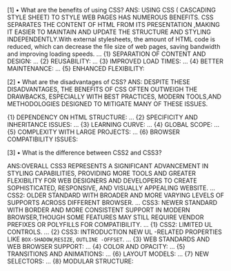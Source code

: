 [1] • What are the benefits of using CSS?
ANS: USING CSS ( CASCADING STYLE SHEET) TO STYLE WEB PAGES HAS NUMEROUS BENEFITS. CSS SEPARATES THE CONTENT OF HTML FROM ITS PRESENTATION ,MAKING IT EASIER TO MAINTAIN AND UPDATE THE STRUCTURE AND STYLING INDEPENDENTLY.With external stylesheets, the amount of HTML code is reduced, which can decrease the file size of web pages, saving bandwidth and improving loading speeds.
...
{1} SEPARATION OF CONTENT AND DESIGN:
...
{2} REUSABILITY:
...
{3} IMPROVED LOAD TIMES:
...
{4} BETTER MAINTENANCE:
...
{5} ENHANCED FLEXIBILITY:

[2] • What are the disadvantages of CSS?
ANS: DESPITE THESE DISADVANTAGES, THE BENEFITS OF CSS OFTEN OUTWEIGH THE DRAWBACKS, ESPECIALLY WITH BEST PRACTICES, MODERN TOOLS,AND METHODOLOGIES DESIGNED TO MITIGATE MANY OF THESE ISSUES.

{1} DEPENDENCY ON HTML STRUCTURE:
...
{2} SPECIFICITY AND INHERITANCE ISSUES:
...
{3} LEARNING CURVE:
...
{4} GLOBAL SCOPE:
...
{5} COMPLEXITY WITH LARGE PROJECTS:
...
{6} BROWSER COMPATIBILITY ISSUES:

[3] • What is the difference between CSS2 and CSS3?

ANS:OVERALL CSS3 REPRESENTS A SIGNIFICANT ADVANCEMENT IN STYLING CAPABILITIES, PROVIDING MORE TOOLS AND GREATER FLEXIBILITY FOR WEB DESIGNERS AND DEVELOPERS TO CREATE SOPHISTICATED, RESPONSIVE, AND VISUALLY APPEALING WEBSITE.
...
CSS2: OLDER STANDARD WITH BROADER AND MORE VARYING LEVELS OF SUPPORTS ACROSS DIFFERENT BROWSER.
...
CSS3: NEWER STANDARD WITH BORDER AND MORE CONSISTENT SUPPORT IN MODERN BROWSER,THOUGH SOME FEATURES MAY STILL REQUIRE VENDOR PREFIXES OR POLYFILLS FOR COMPATIBILITY.
...
{1} CSS2: LIMITED UL CONTROLS.
...
{2} CSS3: INTRODUCTION NEW UL -RELATED PROPERTIES LIKE `BOX-SHADOW`,`RESIZE`, `OUTLINE -OFFSET`.
...
{3} WEB STANDARDS AND WEB BROWSER SUPPORT:
...
{4} COLOR AND OPACITY:
...
{5} TRANSITIONS AND ANIMATIONS:
...
{6} LAYOUT MODELS:
...
{7} NEW SELECTORS:
...
{8} MODULAR STRUCTURE:
